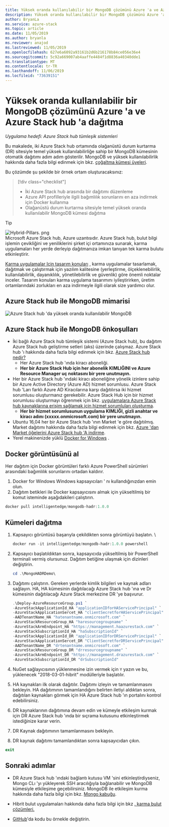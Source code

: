 ```yaml
---
title: Yüksek oranda kullanılabilir bir MongoDB çözümünü Azure 'a ve Azure Stack hub 'a dağıtma
description: Yüksek oranda kullanılabilir bir MongoDB çözümünü Azure 'a ve Azure Stack hub 'a dağıtmayı öğrenin
author: BryanLa
ms.service: azure-stack
ms.topic: article
ms.date: 11/05/2019
ms.author: bryanla
ms.reviewer: anajod
ms.lastreviewed: 11/05/2019
ms.openlocfilehash: 627e6a6092a93161b2d6b216178b84ce056e36e4
ms.sourcegitcommit: 5c92a669007ab4aaffe4484f1d8836a40340dde1
ms.translationtype: MT
ms.contentlocale: tr-TR
ms.lasthandoff: 11/06/2019
ms.locfileid: "73639151"
---
```

# <a name="deploy-a-highly-available-mongodb-solution-to-azure-and-azure-stack-hub"></a>Yüksek oranda kullanılabilir bir MongoDB çözümünü Azure 'a ve Azure Stack hub 'a dağıtma

*Uygulama hedefi: Azure Stack hub tümleşik sistemleri*

Bu makalede, iki Azure Stack hub ortamında olağanüstü durum kurtarma (DR) sitesiyle temel yüksek kullanılabilirliğe sahip bir MongoDB kümesinin otomatik dağıtımı adım adım gösterilir. MongoDB ve yüksek kullanılabilirlik hakkında daha fazla bilgi edinmek için bkz. [çoğaltma kümesi üyeleri](https://docs.mongodb.com/manual/core/replica-set-members/).

Bu çözümde şu şekilde bir örnek ortam oluşturacaksınız:

> [!div class="checklist"]
> - İki Azure Stack hub arasında bir dağıtımı düzenleme
> - Azure API profilleriyle ilgili bağımlılık sorunlarını en aza indirmek için Docker kullanma
> - Olağanüstü durum kurtarma sitesiyle temel yüksek oranda kullanılabilir MongoDB kümesi dağıtma


> [!Tip]  
> ![Hybrid-Pillars. png](./media/solution-deployment-guide-cross-cloud-scaling/hybrid-pillars.png)  
> Microsoft Azure Stack hub, Azure uzantısıdır. Azure Stack hub, bulut bilgi işlemin çevikliğini ve yeniliklerini şirket içi ortamınıza sunarak, karma uygulamaları her yerde derleyip dağıtmanıza imkan tanıyan tek karma bulutu etkinleştirir.  
> 
> [Karma uygulamalar Için tasarım konuları](overview-app-design-considerations.md) , karma uygulamalar tasarlamak, dağıtmak ve çalıştırmak için yazılım kalitesine (yerleştirme, ölçeklenebilirlik, kullanılabilirlik, dayanıklılık, yönetilebilirlik ve güvenlik) göre önemli noktalar inceler. Tasarım konuları karma uygulama tasarımını iyileştirirken, üretim ortamlarındaki zorlukları en aza indirmeyle ilgili olarak size yardımcı olur.



## <a name="architecture-for-mongodb-with-azure-stack-hub"></a>Azure Stack hub ile MongoDB mimarisi

![Azure Stack hub 'da yüksek oranda kullanılabilir MongoDB](media/solution-deployment-guide-mongodb-ha/image1.png)

## <a name="prerequisites-for-mongodb-with-azure-stack-hub"></a>Azure Stack hub ile MongoDB önkoşulları

  - İki bağlı Azure Stack hub tümleşik sistemi (Azure Stack hub), bu dağıtım Azure Stack hub geliştirme setleri (aks) üzerinde çalışmaz. Azure Stack hub 'ı hakkında daha fazla bilgi edinmek için bkz. [Azure Stack hub nedir?](https://azure.microsoft.com/overview/azure-stack/)
      - Her Azure Stack hub 'ında kiracı aboneliği.    
      - **Her bir Azure Stack Hub için her abonelik KIMLIĞINI ve Azure Resource Manager uç noktasını bir yere unutmayın.**
  - Her bir Azure Stack hub 'ındaki kiracı aboneliğine yönelik izinlere sahip bir Azure Active Directory (Azure AD) hizmet sorumlusu. Azure Stack hub 'Ları farklı Azure AD Kiracılarına karşı dağıtılırsa iki hizmet sorumlusu oluşturmanız gerekebilir. Azure Stack Hub için bir hizmet sorumlusu oluşturmayı öğrenmek için bkz. [uygulamalara Azure Stack hub kaynaklarına erişim sağlamak için hizmet sorumluları oluşturma](https://docs.microsoft.com/azure-stack/user/azure-stack-create-service-principals).    
      - **Her bir hizmet sorumlusunun uygulama KIMLIĞI, gizli anahtar ve kiracı adını (xxxxx.onmicrosoft.com) bir yere unutmayın.**
  - Ubuntu 16,04 her bir Azure Stack hub 'ının Market 'e göre dağıtılmış. Market dağıtımı hakkında daha fazla bilgi edinmek için bkz. [Azure 'dan Market öğelerini Azure Stack hub 'A indirme](https://docs.microsoft.com/azure-stack/operator/azure-stack-download-azure-marketplace-item).
  - Yerel makinenizde yüklü [Docker for Windows](https://docs.docker.com/docker-for-windows/) .

## <a name="get-the-docker-image"></a>Docker görüntüsünü al

Her dağıtım için Docker görüntüleri farklı Azure PowerShell sürümleri arasındaki bağımlılık sorunlarını ortadan kaldırır.
1.  Docker for Windows Windows kapsayıcıları ' nı kullandığınızdan emin olun.
2.  Dağıtım betikleri ile Docker kapsayıcısını almak için yükseltilmiş bir komut isteminde aşağıdakileri çalıştırın.
```powershell  
docker pull intelligentedge/mongodb-hadr:1.0.0
```

## <a name="deploy-the-clusters"></a>Kümeleri dağıtma

1.  Kapsayıcı görüntüsü başarıyla çekildikten sonra görüntüyü başlatın. \

    ```powershell  
    docker run -it intelligentedge/mongodb-hadr:1.0.0 powershell
    ```

2.  Kapsayıcı başlatıldıktan sonra, kapsayıcıda yükseltilmiş bir PowerShell terminali vermiş olursunuz. Dağıtım betiğine ulaşmak için dizinleri değiştirin.

    ```powershell  
    cd .\MongoHADRDemo\
    ```

3.  Dağıtımı çalıştırın. Gereken yerlerde kimlik bilgileri ve kaynak adları sağlayın. HA, HA kümesinin dağıtılacağı Azure Stack hub 'ına ve Dr kümesinin dağıtılacağı Azure Stack merkezine DR 'ye başvurur.

    ```powershell
    .\Deploy-AzureResourceGroup.ps1 `
    -AzureStackApplicationId_HA "applicationIDforHAServicePrincipal" `
    -AzureStackApplicationSercet_HA "clientSecretforHAServicePrincipal" `
    -AADTenantName_HA "hatenantname.onmicrosoft.com" `
    -AzureStackResourceGroup_HA "haresourcegroupname" `
    -AzureStackArmEndpoint_HA "https://management.haazurestack.com" `
    -AzureStackSubscriptionId_HA "haSubscriptionId" `
    -AzureStackApplicationId_DR "applicationIDforDRServicePrincipal" `
    -AzureStackApplicationSercet_DR "ClientSecretforDRServicePrincipal" `
    -AADTenantName_DR "drtenantname.onmicrosoft.com" `
    -AzureStackResourceGroup_DR "drresourcegroupname" `
    -AzureStackArmEndpoint_DR "https://management.drazurestack.com" `
    -AzureStackSubscriptionId_DR "drSubscriptionId"
    ```

4.  NuGet sağlayıcısının yüklenmesine izin vermek için `Y` yazın ve bu, yüklenecek "2018-03-01-hibrit" modülleriyle başlatılır.

5.  HA kaynakları ilk olarak dağıtılır. Dağıtımı izleyin ve tamamlanmasını bekleyin. HA dağıtımının tamamlandığını belirten iletiyi aldıktan sonra, dağıtılan kaynakları görmek için HA Azure Stack hub 'ın portalını kontrol edebilirsiniz. 

6.  DR kaynaklarının dağıtımına devam edin ve kümeyle etkileşim kurmak için DR Azure Stack hub 'ında bir sıçrama kutusunu etkinleştirmek istediğinize karar verin.

7.  DR Kaynak dağıtımının tamamlanmasını bekleyin.

8.  DR kaynak dağıtımı tamamlandıktan sonra kapsayıcıdan çıkın.

  ```powershell
  exit
  ```

## <a name="next-steps"></a>Sonraki adımlar

  - DR Azure Stack hub 'ındaki bağlantı kutusu VM 'sini etkinleştirdiyseniz, Mongo CLı 'yı yükleyerek SSH aracılığıyla bağlanabilir ve MongoDB kümesiyle etkileşime geçebilirsiniz. MongoDB ile etkileşim kurma hakkında daha fazla bilgi için bkz. [Mongo kabuğu](https://docs.mongodb.com/manual/mongo/).

  - Hibrit bulut uygulamaları hakkında daha fazla bilgi için bkz [. karma bulut çözümleri.](https://aka.ms/azsdevtutorials)

  - [GitHub](https://github.com/Azure-Samples/azure-intelligent-edge-patterns)'da kodu bu örnekle değiştirin.
